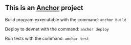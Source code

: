 ## This is an [Anchor](https://github.com/coral-xyz/anchor) project

Build program exxecutable with the command:
`anchor build`

Deploy to devnet with the command:
`anchor deploy`

Run tests with the command: 
`anchor test`

